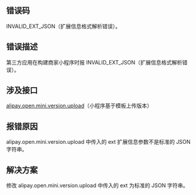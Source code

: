 ## 错误码
INVALID_EXT_JSON（扩展信息格式解析错误）。

## 错误描述
第三方应用在构建商家小程序时报 INVALID_EXT_JSON（扩展信息格式解析错误）。

## 涉及接口
[alipay.open.mini.version.upload](https://opendocs.alipay.com/mini/03l8bz)（小程序基于模板上传版本）

## 报错原因
alipay.open.mini.version.upload 中传入的 ext 扩展信息参数不是标准的 JSON 字符串。

## 解决方案
修改 alipay.open.mini.version.upload 中传入的 ext 为标准的 JSON 字符串。

